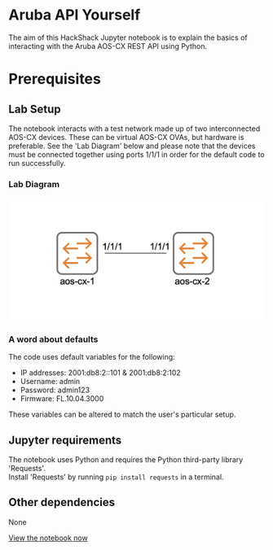 # Aruba API Yourself

The aim of this HackShack Jupyter notebook is to explain the basics of interacting with the Aruba AOS-CX REST API using Python.

# Prerequisites

## Lab Setup

The notebook interacts with a test network made up of two interconnected AOS-CX devices. These can be virtual AOS-CX OVAs, but hardware is preferable. See the 'Lab Diagram' below and please note that the devices must be connected together using ports 1/1/1 in order for the default code to run successfully.

### Lab Diagram

![network](Pictures/cx-network-1.png)

### A word about defaults

The code uses default variables for the following:  

* IP addresses: 2001\:db8\:2::101 & 2001\:db8\:2:102
* Username: admin
* Password: admin123
* Firmware: FL.10.04.3000

These variables can be altered to match the user's particular setup.

## Jupyter requirements

The notebook uses Python and requires the Python third-party library 'Requests'.  
Install 'Requests' by running `pip install requests` in a terminal.

## Other dependencies

None

[View the notebook now](./HackShack-Aruba-Lab-1.ipynb)
